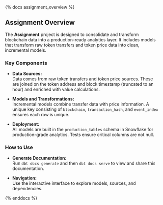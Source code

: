 {% docs assignment_overview %}
## Assignment Overview

The **Assignment** project is designed to consolidate and transform blockchain data into a production-ready analytics layer. It includes models that transform raw token transfers and token price data into clean, incremental models.

### Key Components
- **Data Sources:**  
  Data comes from raw token transfers and token price sources. These are joined on the token address and block timestamp (truncated to an hour) and enriched with value calculations.

- **Models and Transformations:**  
  Incremental models combine transfer data with price information. A unique key consisting of `blockchain`, `transaction_hash`, and `event_index` ensures each row is unique.
  
- **Deployment:**  
  All models are built in the `production_tables` schema in Snowflake for production-grade analytics. Tests ensure critical columns are not null.
  
### How to Use
- **Generate Documentation:**  
  Run `dbt docs generate` and then `dbt docs serve` to view and share this documentation.
  
- **Navigation:**  
  Use the interactive interface to explore models, sources, and dependencies.

{% enddocs %}
